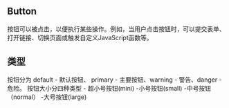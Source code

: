 ## Button
按钮可以被点击，以便执行某些操作。例如，当用户点击按钮时，可以提交表单、打开链接、切换页面或触发自定义JavaScript函数等。

## 类型
按钮分为 default - 默认按钮、 primary - 主要按钮、warning - 警告、danger - 危险。
按钮大小分四种类型 - 超小号按钮(mini) -小号按钮(small) -中号按钮（normal） -大号按钮(large)

<demo src="./basic.vue"
title="按钮类型"
desc="这是按钮类型、按钮大小演示"
importMap="{'vue-typical': 'https://cdn.jsdelivr.net/npm/vue-typical@2.1.0/dist/vue-typical.es.min.js'}">
</demo>